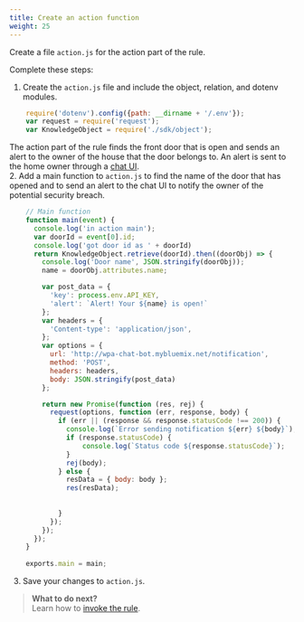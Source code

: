 ```yaml
---
title: Create an action function
weight: 25
---
```

Create a file `action.js` for the action part of the rule.

Complete these steps:

1. Create the `action.js` file and include the object, relation, and dotenv modules.
```javascript
    require('dotenv').config({path: __dirname + '/.env'});
    var request = require('request');
    var KnowledgeObject = require('./sdk/object');
```
The action part of the rule finds the front door that is open and sends an alert to the owner of the house that the door belongs to.  An alert is sent to the home owner through a [chat UI](http://wpa-chat-bot.mybluemix.net).  
2. Add a main function to `action.js` to find the name of the door that has opened and to send an alert to the chat UI to notify the owner of the potential security breach.
```javascript
    // Main function
    function main(event) {
      console.log('in action main');
      var doorId = event[0].id;
      console.log('got door id as ' + doorId)
      return KnowledgeObject.retrieve(doorId).then((doorObj) => {
        console.log('Door name', JSON.stringify(doorObj));
        name = doorObj.attributes.name;

        var post_data = {
          'key': process.env.API_KEY,
          'alert': `Alert! Your ${name} is open!`
        };
        var headers = {
          'Content-type': 'application/json',
        };
        var options = {
          url: 'http://wpa-chat-bot.mybluemix.net/notification',
          method: 'POST',
          headers: headers,
          body: JSON.stringify(post_data)
        };

        return new Promise(function (res, rej) {
          request(options, function (err, response, body) {
            if (err || (response && response.statusCode !== 200)) {
              console.log(`Error sending notification ${err} ${body}`);
              if (response.statusCode) {
                  console.log(`Status code ${response.statusCode}`);
              }
              rej(body);
            } else {
              resData = { body: body };
              res(resData);
              
              
            }
          });
        });
      });
    }
    
    exports.main = main;
```
3. Save your changes to `action.js`.

> **What to do next?**<br/>
Learn how to [invoke the rule]({{site.baseurl}}/knowledge/create-rule).

